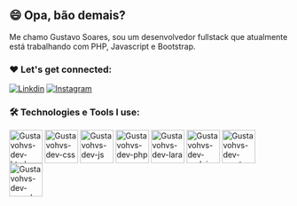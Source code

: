 ## 😄 Opa, bão demais?

Me chamo Gustavo Soares, sou um desenvolvedor fullstack que atualmente está trabalhando com PHP, Javascript e Bootstrap.

### ❤️ Let's get connected:

[![Linkdin](https://img.shields.io/badge/LinkedIn-0077B5?style=for-the-badge&logo=linkedin&logoColor=white)](https://www.linkedin.com/in/gustavo-soares-a9941b147/)
[![Instagram](https://img.shields.io/badge/Instagram-E4405F?style=for-the-badge&logo=instagram&logoColor=white)](https://www.instagram.com/gustavo.svg/)

### 🛠️ Technologies e Tools I use:

<div>
<img align="center" alt="Gustavohvs-dev-html" height="60" width="60" src="https://cdn.jsdelivr.net/gh/devicons/devicon/icons/html5/html5-original.svg"/>
<img align="center" alt="Gustavohvs-dev-css" height="60" width="60" src="https://cdn.jsdelivr.net/gh/devicons/devicon/icons/css3/css3-original.svg"/>
<img align="center" alt="Gustavohvs-dev-js" height="60" width="60" src="https://cdn.jsdelivr.net/gh/devicons/devicon/icons/javascript/javascript-original.svg"/>
<img align="center" alt="Gustavohvs-dev-php" height="60" width="60" src="https://cdn.jsdelivr.net/gh/devicons/devicon/icons/php/php-plain.svg"/>
<img align="center" alt="Gustavohvs-dev-lara" height="60" width="60" src="https://cdn.jsdelivr.net/gh/devicons/devicon/icons/laravel/laravel-plain.svg"/>
<img align="center" alt="Gustavohvs-dev-nodejs" height="60" width="60" src="https://cdn.jsdelivr.net/gh/devicons/devicon/icons/nodejs/nodejs-original.svg"/>
<img align="center" alt="Gustavohvs-dev-react" height="60" width="60" src="https://cdn.jsdelivr.net/gh/devicons/devicon/icons/react/react-original.svg"/>
<img align="center" alt="Gustavohvs-dev-mysql" height="60" width="60" src="https://cdn.jsdelivr.net/gh/devicons/devicon/icons/mysql/mysql-original-wordmark.svg"/>
</div>
